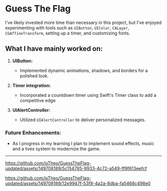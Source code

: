 # Guess The Flag

I've likely invested more time than necessary in this project, but I've enjoyed experimenting with tools such as `UIButton`, `UIColor`, `CALayer`, `CGAffineTransform`, setting up a timer, and customizing fonts.

## What I have mainly worked on:

1. **UIButton:**
   - Implemented dynamic animations, shadows, and borders for a polished look.

2. **Timer integration:**
   - Incorporated a countdown timer using Swift's Timer class to add a competitive edge

3. **UIAlertController:**
   - Utilized `UIAlertController` to deliver personalized messages.
 


### Future Enhancements:
- As I progress in my learning I plan to implement sound effects, music and a lives system to modernize the game.


---




https://github.com/isTheo/GuessTheFlag-updated/assets/149708189/5c154785-9933-4c72-a549-ff9f613eefcf




https://github.com/isTheo/GuessTheFlag-updated/assets/149708189/12e9947f-53f8-4a2a-8dba-fa5468c498e0








